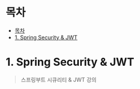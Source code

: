 # 목차
- [목차](#목차)
- [1. Spring Security & JWT](#1-spring-security--jwt)

# 1. Spring Security & JWT
> 스프링부트 시큐리티 & JWT 강의

